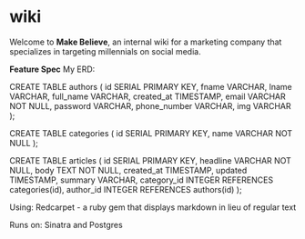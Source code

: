 # wiki

Welcome to **Make Believe**, an internal wiki for a marketing company that specializes in targeting millennials on social media. 

**Feature Spec**
My ERD: 

CREATE TABLE authors (
	id SERIAL PRIMARY KEY, 
	fname VARCHAR, 
	lname VARCHAR, 
	full_name VARCHAR, 
	created_at TIMESTAMP, 
	email VARCHAR NOT NULL, 
	password VARCHAR, 
	phone_number VARCHAR, 
	img VARCHAR
); 

CREATE TABLE categories (
	id SERIAL PRIMARY KEY, 
	name VARCHAR NOT NULL
); 

CREATE TABLE articles (
	id SERIAL PRIMARY KEY, 
	headline VARCHAR NOT NULL, 
	body TEXT NOT NULL, 
	created_at TIMESTAMP, 
	updated TIMESTAMP, 
	summary VARCHAR, 
	category_id INTEGER REFERENCES categories(id),
	author_id INTEGER REFERENCES authors(id)
); 

Using:
Redcarpet - a ruby gem that displays markdown in lieu of regular text

Runs on:
Sinatra and Postgres